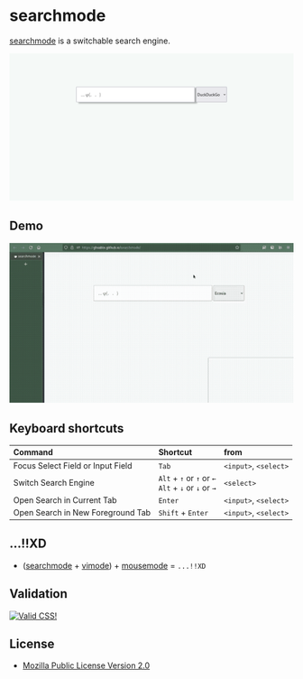 # searchmode
[searchmode](https://ghsable.github.io/searchmode/) is a switchable search engine.

![Screenshot.png](https://raw.githubusercontent.com/ghsable/searchmode/main/.readme/images/Screenshot.png)

## Demo
[![demo_searchmode.gif](https://raw.githubusercontent.com/ghsable/searchmode/main/.readme/images/demo_searchmode.gif)](https://raw.githubusercontent.com/ghsable/searchmode/main/.readme/images/demo_searchmode.mp4)

## Keyboard shortcuts
| Command | Shortcut | from |
| :--- | :--- | :--- |
| Focus Select Field or Input Field | `Tab` | `<input>`, `<select>` |
| Switch Search Engine | `Alt` + `↑` or `↑` or `←`<br>`Alt` + `↓` or `↓` or `→` | `<select>` |
| Open Search in Current Tab | `Enter` | `<input>`, `<select>` |
| Open Search in New Foreground Tab | `Shift` + `Enter` | `<input>`, `<select>` |

## ...!!XD
* ([searchmode](https://github.com/ghsable/searchmode) + [vimode](https://ghsable.github.io/vimode/)) + [mousemode](https://crates.io/crates/mousemode) = `...!!XD`

## Validation
[![Valid CSS!](http://jigsaw.w3.org/css-validator/images/vcss)](https://jigsaw.w3.org/css-validator/)

## License
* [Mozilla Public License Version 2.0](https://www.mozilla.org/en-US/MPL/2.0/)
